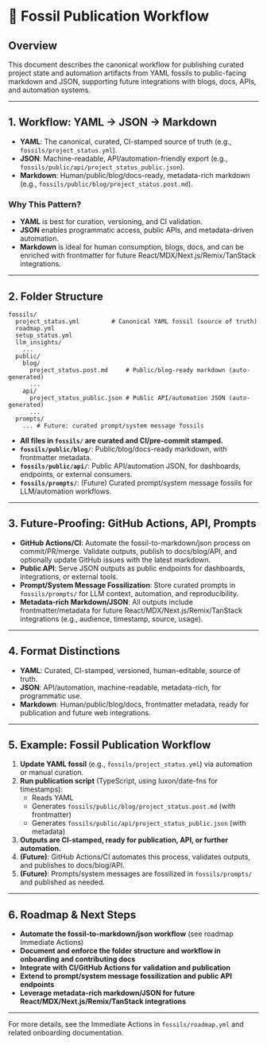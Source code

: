 # 🦴 Fossil Publication Workflow

## Overview

This document describes the canonical workflow for publishing curated project state and automation artifacts from YAML fossils to public-facing markdown and JSON, supporting future integrations with blogs, docs, APIs, and automation systems.

---

## 1. Workflow: YAML → JSON → Markdown

- **YAML**: The canonical, curated, CI-stamped source of truth (e.g., `fossils/project_status.yml`).
- **JSON**: Machine-readable, API/automation-friendly export (e.g., `fossils/public/api/project_status_public.json`).
- **Markdown**: Human/public/blog/docs-ready, metadata-rich markdown (e.g., `fossils/public/blog/project_status.post.md`).

### Why This Pattern?
- **YAML** is best for curation, versioning, and CI validation.
- **JSON** enables programmatic access, public APIs, and metadata-driven automation.
- **Markdown** is ideal for human consumption, blogs, docs, and can be enriched with frontmatter for future React/MDX/Next.js/Remix/TanStack integrations.

---

## 2. Folder Structure

```
fossils/
  project_status.yml         # Canonical YAML fossil (source of truth)
  roadmap.yml
  setup_status.yml
  llm_insights/
    ...
  public/
    blog/
      project_status.post.md     # Public/blog-ready markdown (auto-generated)
      ...
    api/
      project_status_public.json # Public API/automation JSON (auto-generated)
      ...
  prompts/
    ... # Future: curated prompt/system message fossils
```

- **All files in `fossils/` are curated and CI/pre-commit stamped.**
- **`fossils/public/blog/`**: Public/blog/docs-ready markdown, with frontmatter metadata.
- **`fossils/public/api/`**: Public API/automation JSON, for dashboards, endpoints, or external consumers.
- **`fossils/prompts/`**: (Future) Curated prompt/system message fossils for LLM/automation workflows.

---

## 3. Future-Proofing: GitHub Actions, API, Prompts

- **GitHub Actions/CI**: Automate the fossil-to-markdown/json process on commit/PR/merge. Validate outputs, publish to docs/blog/API, and optionally update GitHub issues with the latest markdown.
- **Public API**: Serve JSON outputs as public endpoints for dashboards, integrations, or external tools.
- **Prompt/System Message Fossilization**: Store curated prompts in `fossils/prompts/` for LLM context, automation, and reproducibility.
- **Metadata-rich Markdown/JSON**: All outputs include frontmatter/metadata for future React/MDX/Next.js/Remix/TanStack integrations (e.g., audience, timestamp, source, usage).

---

## 4. Format Distinctions

- **YAML**: Curated, CI-stamped, versioned, human-editable, source of truth.
- **JSON**: API/automation, machine-readable, metadata-rich, for programmatic use.
- **Markdown**: Human/public/blog/docs, frontmatter metadata, ready for publication and future web integrations.

---

## 5. Example: Fossil Publication Workflow

1. **Update YAML fossil** (e.g., `fossils/project_status.yml`) via automation or manual curation.
2. **Run publication script** (TypeScript, using luxon/date-fns for timestamps):
   - Reads YAML
   - Generates `fossils/public/blog/project_status.post.md` (with frontmatter)
   - Generates `fossils/public/api/project_status_public.json` (with metadata)
3. **Outputs are CI-stamped, ready for publication, API, or further automation.**
4. **(Future)**: GitHub Actions/CI automates this process, validates outputs, and publishes to docs/blog/API.
5. **(Future)**: Prompts/system messages are fossilized in `fossils/prompts/` and published as needed.

---

## 6. Roadmap & Next Steps

- **Automate the fossil-to-markdown/json workflow** (see roadmap Immediate Actions)
- **Document and enforce the folder structure and workflow in onboarding and contributing docs**
- **Integrate with CI/GitHub Actions for validation and publication**
- **Extend to prompt/system message fossilization and public API endpoints**
- **Leverage metadata-rich markdown/JSON for future React/MDX/Next.js/Remix/TanStack integrations**

---

For more details, see the Immediate Actions in `fossils/roadmap.yml` and related onboarding documentation. 